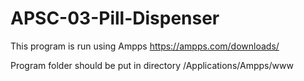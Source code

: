 # APSC-03-Pill-Dispenser

This program is run using Ampps
https://ampps.com/downloads/

Program folder should be put in directory /Applications/Ampps/www
